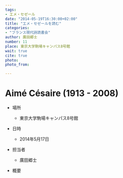 ```yaml
---
tags: 
- エメ・セゼール
date: "2014-05-19T16:30:00+02:00"
title: "エメ・セゼールを読む"
categories:
- "フランス現代詩読書会"
author: 廣田郷士
number: 11
place: 東京大学駒場キャンパス8号館
wait: true
cite: true
photo:
photo_from:

---
```


# Aimé Césaire (1913 - 2008)


<!--more-->

* 場所

	- 東京大学駒場キャンパス8号館

* 日時

	- 2014年5月17日

* 担当者

	- 廣田郷士

* 概要


